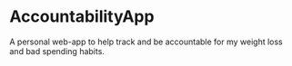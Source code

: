 # AccountabilityApp
A personal web-app to help track and be accountable for my weight loss and bad spending habits. 
